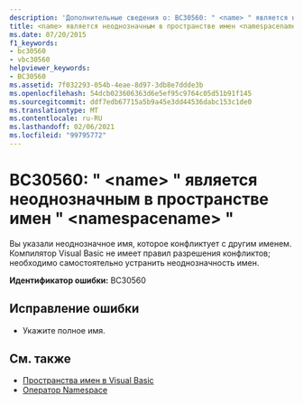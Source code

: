 ```yaml
---
description: 'Дополнительные сведения о: BC30560: " <name> " является неоднозначным в пространстве имен "<namespacename>'
title: <name> является неоднозначным в пространстве имен <namespacename>
ms.date: 07/20/2015
f1_keywords:
- bc30560
- vbc30560
helpviewer_keywords:
- BC30560
ms.assetid: 7f032293-054b-4eae-8d97-3db8e7ddde3b
ms.openlocfilehash: 54dcb023606363d6e5ef95c9764c05d51b91f145
ms.sourcegitcommit: ddf7edb67715a5b9a45e3dd44536dabc153c1de0
ms.translationtype: MT
ms.contentlocale: ru-RU
ms.lasthandoff: 02/06/2021
ms.locfileid: "99795772"
---
```

# <a name="bc30560-name-is-ambiguous-in-the-namespace-namespacename"></a>BC30560: " \<name> " является неоднозначным в пространстве имен " \<namespacename> "

Вы указали неоднозначное имя, которое конфликтует с другим именем. Компилятор Visual Basic не имеет правил разрешения конфликтов; необходимо самостоятельно устранить неоднозначность имен.

 **Идентификатор ошибки:** BC30560

## <a name="to-correct-this-error"></a>Исправление ошибки

- Укажите полное имя.

## <a name="see-also"></a>См. также

- [Пространства имен в Visual Basic](../../programming-guide/program-structure/namespaces.md)
- [Оператор Namespace](../statements/namespace-statement.md)
